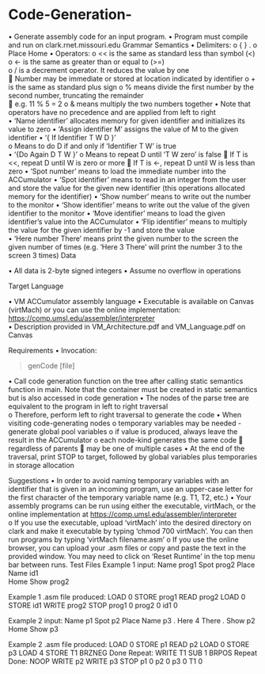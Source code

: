 # Code-Generation-
• Generate assembly code for an input program. 
• Program must compile and run on clark.rnet.missouri.edu 
Grammar Semantics 
• Delimiters: 
o { } . 
o Place Home 
• Operators: 
o << is the same as standard less than symbol (<) 
o <- is the same as greater than or equal to (>=)  
o / is a decrement operator. It reduces the value by one  
 Number may be immediate or stored at location indicated by identifier 
o  + is the same as standard plus sign 
o  % means divide the first number by the second number, truncating the remainder  
 e.g. 11 % 5 = 2 
o & means multiply the two numbers together 
• Note that operators have no precedence and are applied from left to right  
• ‘Name identifier’ allocates memory for given identifier and initializes its value to zero 
• ‘Assign identifier M’ assigns the value of M to the given identifier 
• ‘{ If Identifier T W D }’  
o Means to do D if and only if ‘Identifier T W’ is true  
•  ‘{Do Again D T W }’ 
o Means to repeat D until ‘T W zero’ is false 
 If T is <<, repeat D until W is zero or more 
 If T is <-, repeat D until W is less than zero 
• ‘Spot number’ means to load the immediate number into the ACCumulator 
• ‘Spot identifier’ means to read in an integer from the user and store the value for the given new 
identifier (this operations allocated memory for the identifier) 
• ‘Show number’ means to write out the number to the monitor 
• ‘Show identifier’ means to write out the value of the given identifier to the monitor 
• ‘Move identifier’ means to load the given identifier’s value into the ACCumulator 
• ‘Flip identifier’ means to multiply the value for the given identifier by -1 and store the value  
• ‘Here number There’ means print the given number to the screen the given number of times (e.g. 
‘Here 3 There’ will print the number 3 to the screen 3 times) 
Data 
 
• All data is 2-byte signed integers 
• Assume no overflow in operations 
 
Target Language 
 
• VM ACCumulator assembly language 
• Executable is available on Canvas (virtMach) or you can use the online implementation: 
https://comp.umsl.edu/assembler/interpreter  
• Description provided in VM_Architecture.pdf and VM_Language.pdf on Canvas 
 
Requirements 
• Invocation:  
> genCode [file] 
 
• Call code generation function on the tree after calling static semantics function in main. Note that 
the  container must be created in static semantics but is also accessed in code generation 
• The nodes of the parse tree are equivalent to the program in left to right traversal  
o Therefore, perform left to right traversal to generate the code 
• When visiting code-generating nodes 
o temporary variables may be needed - generate global pool variables 
o if value is produced, always leave the result in the ACCumulator 
o each node-kind generates the same code 
 regardless of parents 
 may be one of multiple cases 
• At the end of the traversal, print STOP to target, followed by global variables plus temporaries 
in  storage allocation 
 
Suggestions 
• In order to avoid naming temporary variables with an identifier that is given in an incoming program, 
use an upper-case letter for the first character of the temporary variable name (e.g. T1, T2, etc.) 
• Your assembly programs can be run using either the executable, virtMach, or the online 
implementation at https://comp.umsl.edu/assembler/interpreter  
o If you use the executable, upload ‘virtMach’ into the desired directory on clark and make it 
executable by typing ‘chmod 700 virtMach’. You can then run programs by typing ‘virtMach 
filename.asm’ 
o If you use the online browser, you can upload your .asm files or copy and paste the text in the 
provided window. You may need to click on ‘Reset Runtime’ in the top menu bar between runs. 
Test Files 
Example 1 input: 
 Name prog1 
 Spot prog2 
 Place 
 Name id1   
 Home 
 Show prog2 
 
Example 1 .asm file produced: 
 LOAD 0 
 STORE prog1 
 READ prog2 
 LOAD 0 
 STORE id1 
 WRITE prog2 
 STOP 
 prog1 0 
 prog2 0 
 id1 0 
  
Example 2 input: 
 Name p1 
 Spot p2 
 Place 
 Name p3 
 . 
 Here 4 There 
 . 
  Show p2  
 Home 
 Show p3 
 
Example 2 .asm file produced: 
 LOAD 0 
 STORE p1 
 READ p2 
 LOAD 0 
 STORE p3 
 LOAD 4 
 STORE T1 
 BRZNEG Done 
 Repeat: WRITE T1 
 SUB 1 
 BRPOS Repeat 
 Done: NOOP 
 WRITE p2 
 WRITE p3 
 STOP 
 p1 0 
 p2 0 
 p3 0 
 T1 0 
